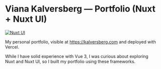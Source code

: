 # Viana Kalversberg — Portfolio (Nuxt + Nuxt UI)

[![Nuxt UI](https://img.shields.io/badge/Made%20with-Nuxt%20UI-00DC82?logo=nuxt&labelColor=020420)](https://ui.nuxt.com)

My personal portfolio, visible at https://kalversberg.com and deployed with Vercel.

While I have solid experience with Vue 3, I was curious about exploring Nuxt and Nuxt UI, so I built my portfolio using these frameworks.
